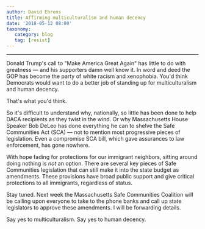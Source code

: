 ```yaml
---
author: David Ehrens
title: Affirming multiculturalism and human decency
date: '2018-05-12 08:00'
taxonomy:
   category: blog
   tag: [resist]
---
```

---
Donald Trump's call to "Make America Great Again" has little to do with greatness — and his supporters damn well know it. In word and deed the GOP has become the party of white racism and xenophobia. You'd think Democrats would want to do a better job of standing up for multiculturalism and human decency.

That's what you'd think.

So it's difficult to understand why, nationally, so little has been done to help DACA recipients as they twist in the wind. Or why Massachusetts House Speaker Bob DeLeo has done everything he can to shelve the Safe Communities Act (SCA) — not to mention most progressive pieces of legislation. Even a compromise SCA bill, which gave assurances to law enforcement, has gone nowhere.

With hope fading for protections for our immigrant neighbors, sitting around doing nothing is *not* an option. There are several key pieces of Safe Communities legislation that can still make it into the state budget as amendments. These provisions have broad public support and give critical protections to all immigrants, regardless of status.

Stay tuned. Next week the Massachusetts Safe Communities Coalition will be calling upon everyone to take to the phone banks and call up state legislators to approve these amendments. I will be forwarding details.

Say yes to multiculturalism. Say yes to human decency.
